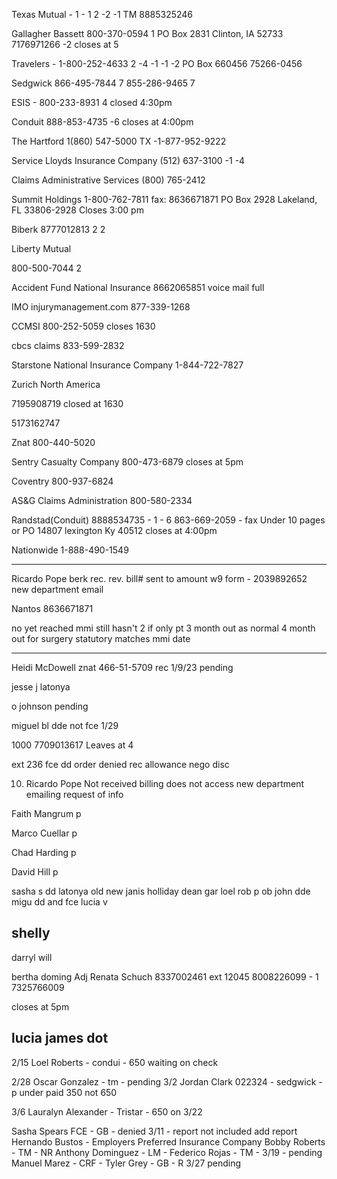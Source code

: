 
Texas Mutual - 1 - 1  2 -2 -1
    TM 8885325246

Gallagher Bassett 800-370-0594 1
    PO Box 2831
    Clinton, IA 52733
    7176971266 -2
    closes at 5

Travelers - 1-800-252-4633 2 -4 -1 -1 -2
PO Box 660456
75266-0456

Sedgwick
    866-495-7844 7
    855-286-9465 7

ESIS - 800-233-8931 4
closed 4:30pm

Conduit
888-853-4735 -6
closes at 4:00pm

The Hartford 1(860) 547-5000
    TX -1-877-952-9222

Service Lloyds Insurance Company
(512) 637-3100 -1 -4

Claims Administrative Services
(800) 765-2412

Summit Holdings
1-800-762-7811
fax: 8636671871
PO Box 2928
Lakeland, FL 33806-2928
Closes 3:00 pm

Biberk
8777012813 2 2
<!-- 2039892652 -->

Liberty Mutual
<!-- 800-290-8711 2 1 5 -->
800-500-7044 2

Accident Fund National Insurance
8662065851 voice mail full

IMO injurymanagement.com
877-339-1268

CCMSI
800-252-5059
closes 1630

cbcs claims
833-599-2832

Starstone National Insurance Company
1-844-722-7827

Zurich North America
<!-- (713) 787-7800 -->
7195908719
closed at 1630

5173162747

Znat
800-440-5020

Sentry Casualty Company
800-473-6879
closes at 5pm

Coventry
800-937-6824

AS&G Claims Administration
800-580-2334

Randstad(Conduit)
8888534735 - 1 - 6
863-669-2059 - fax
Under 10 pages
or
PO 14807 lexington Ky 40512
closes at 4:00pm

Nationwide
1-888-490-1549


----------------------------------------------------------------

Ricardo Pope
berk
rec.
rev.
bill#
sent to
amount
w9 form - 2039892652
new department email



Nantos
8636671871


no yet reached mmi
still hasn't
2 if  only pt
3 month out as normal
4 month out for surgery
statutory matches mmi date




-------------------------------------------


Heidi McDowell
znat
466-51-5709
rec 1/9/23
pending

jesse j
latonya

o johnson
pending


miguel bl
dde not fce
1/29

1000
7709013617
Leaves at 4

ext 236
fce dd order
denied
rec allowance nego disc



<!-- 6. Loel Roberts
    pending
    Conduit

    8888534735 - 6

    8554965410 - fax

    863-669-2059 - fax
    Under 10
    PO 14807 lexington Ky 40512
    conduit
    randstad -->

10. Ricardo Pope
    Not received
    billing does not access
    new department
    emailing request of info


Faith Mangrum p

Marco Cuellar p

Chad Harding p

David Hill p

sasha s dd
latonya old new
janis holliday
dean gar
loel rob p
ob john dde
migu dd and fce
lucia v

shelly
----------------------------------------------------
darryl will

bertha doming
Adj Renata Schuch 8337002461 ext 12045
8008226099 - 1
7325766009

closes at 5pm

lucia
james dot
--------------------------------------------------------
<!-- 2/2 Todd Metivier - zuric - 950 on 2/19 -->
<!-- 2/5 O'bovia Johnson - nc -->
<!-- 2/5 Miguel Bledsoe - sedg no preauthorization found -->
<!-- 2/15 Marco Cuellar - lm - 650 -->
2/15 Loel Roberts - condui - 650 waiting on check
<!-- 2/15 Faith Mangrum - tm - p -->
<!-- 2/15 Ricardo Pope - biberk - not received -->
<!-- 2/16 David Hill - trav - 850 on 2/23 -->
<!-- 2/16 Chad Harding - gb 650 3/1 -->
<!-- 2/22 Janis Holliday - trave - 650 on 3/1 -->
<!-- 2/22 Isabel Perales - sedg - 1150  -->
<!-- 2/24 Sasha Spears - gb 1150 on 3/6 -->
2/28 Oscar Gonzalez - tm - pending
3/2 Jordan Clark 022324 - sedgwick - p under paid 350 not 650
<!-- 3/4 Joe Martinez - trav - p -->
<!-- 3/5 Maria Campos - GB - p -->
3/6 Lauralyn Alexander - Tristar - 650 on 3/22
<!-- 3/7 Florence Arnold - CRF -->


Sasha Spears FCE - GB - denied 3/11 - report not included add report
Hernando Bustos - Employers Preferred Insurance Company
Bobby Roberts - TM - NR
Anthony Dominguez - LM -
Federico Rojas - TM - 3/19 - pending
Manuel Marez - CRF -
Tyler Grey - GB - R 3/27 pending